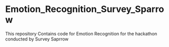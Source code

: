 # Emotion_Recognition_Survey_Sparrow 

This repository Contains code for Emotion Recognition for the hackathon conducted by Survey Saprrow

## 


